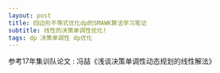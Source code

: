 ```yaml
---
layout: post
title: 四边形不等式优化dp的SMAWK算法学习笔记
subtitle: 线性的决策单调性优化!
tags: dp 决策单调性 dp优化
---
```


参考17年集训队论文 : 冯喆《浅谈决策单调性动态规划的线性解法》

